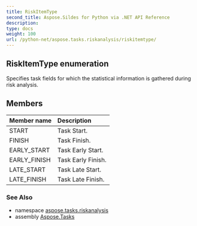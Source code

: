```yaml
---
title: RiskItemType
second_title: Aspose.Sildes for Python via .NET API Reference
description: 
type: docs
weight: 100
url: /python-net/aspose.tasks.riskanalysis/riskitemtype/
---
```


## RiskItemType enumeration

Specifies task fields for which the statistical information is gathered during risk analysis.

## Members
| Member name | Description |
| :- | :- |
|START|Task Start.|
|FINISH|Task Finish.|
|EARLY_START|Task Early Start.|
|EARLY_FINISH|Task Early Finish.|
|LATE_START|Task Late Start.|
|LATE_FINISH|Task Late Finish.|

### See Also

* namespace [aspose.tasks.riskanalysis](../../aspose.tasks.riskanalysis/)
* assembly [Aspose.Tasks](/tasks/python-net/)

